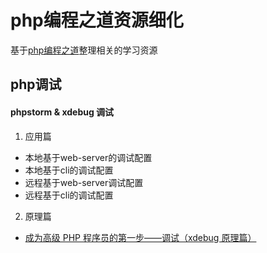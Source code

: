 # php编程之道资源细化

基于<a href="https://phptherightway.golaravel.com/" targe="_blank">php编程之道</a>整理相关的学习资源

## php调试
#### phpstorm & xdebug 调试
1. 应用篇
  * 本地基于web-server的调试配置
  * 本地基于cli的调试配置
  * 远程基于web-server调试配置
  * 远程基于cli的调试配置
  
2. 原理篇
  * <a href="https://laravel-china.org/articles/4090/the-first-step-to-becoming-a-senior-php-programmer-debugging-xdebug-principle" target="_blank">成为高级 PHP 程序员的第一步——调试（xdebug 原理篇）</a>
